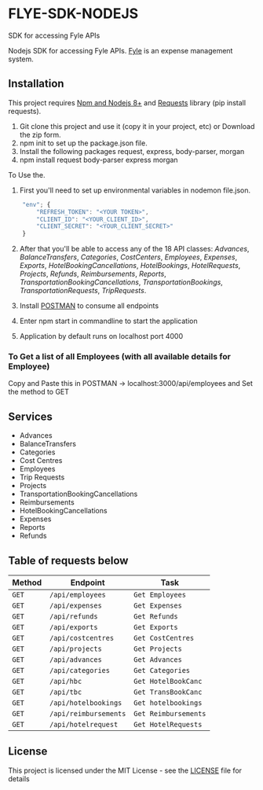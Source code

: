 # FLYE-SDK-NODEJS
SDK for accessing Fyle APIs

Nodejs SDK for accessing Fyle APIs. [Fyle](https://www.fylehq.com/) is an expense management system.

## Installation

This project requires [Npm and Nodejs 8+](https://www.npmjs.com/) and [Requests](https://www.npmjs.com/package/request) library (pip install requests).

1. Git clone this project and use it (copy it in your project, etc) or Download the zip form.
2. npm init to set up the package.json file.
3. Install the following packages request, express, body-parser, morgan
4. npm install request body-parser express morgan

To Use the.
1. First you'll need to set up environmental variables in nodemon file.json.
```javascript
    "env"; {
        "REFRESH_TOKEN": "<YOUR TOKEN>",
        "CLIENT_ID": "<YOUR_CLIENT_ID>",
        "CLIENT_SECRET": "<YOUR_CLIENT_SECRET>"
    }
```
2. After that you'll be able to access any of the 18 API classes: *Advances*, *BalanceTransfers*, *Categories*, *CostCenters*, *Employees*, *Expenses*, *Exports*, *HotelBookingCancellations*, *HotelBookings*, *HotelRequests*, *Projects*, *Refunds*, *Reimbursements*, *Reports*, *TransportationBookingCancellations*, *TransportationBookings*, *TransportationRequests*, *TripRequests*.

3. Install [POSTMAN](www.postman.com) to consume all endpoints

4. Enter npm start in commandline to start the application

5. Application by default runs on localhost port 4000


### To Get a list of all Employees (with all available details for Employee)
Copy and Paste this in POSTMAN -> localhost:3000/api/employees and Set the method to GET

## Services
- Advances
- BalanceTransfers
- Categories
- Cost Centres
- Employees
- Trip Requests
- Projects
- TransportationBookingCancellations
- Reimbursements
- HotelBookingCancellations
- Expenses
- Reports
- Refunds

## Table of requests below

|  Method  |  Endpoint  |  Task  |
|  --- |  --- |  ---  |
|  `GET`  |  `/api/employees`  |  `Get Employees`  |
|  `GET`  |  `/api/expenses`  |  `Get Expenses`  |
|  `GET`  |  `/api/refunds`  |  `Get Refunds`  |
|  `GET`  |  `/api/exports`  |  `Get Exports`  |
|  `GET`  |  `/api/costcentres`  |  `Get CostCentres`  |
|  `GET`  |  `/api/projects`  |  `Get Projects`  |
|  `GET`  |  `/api/advances`  |  `Get Advances`  |
|  `GET`  |  `/api/categories`  |  `Get Categories`  |
|  `GET`  |  `/api/hbc`  |  `Get HotelBookCanc`  |
|  `GET`  |  `/api/tbc`  |  `Get TransBookCanc`  |
|  `GET`  |  `/api/hotelbookings`  |  `Get hotelbookings`  |
|  `GET`  |  `/api/reimbursements`  |  `Get Reimbursements`  |
|  `GET`  |  `/api/hotelrequest`  |  `Get HotelRequests`  |

## License

This project is licensed under the MIT License - see the [LICENSE](LICENSE) file for details


